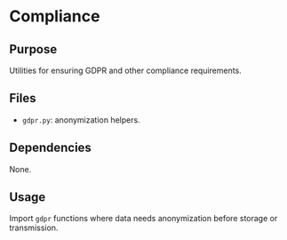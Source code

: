 # Compliance

## Purpose
Utilities for ensuring GDPR and other compliance requirements.

## Files
- `gdpr.py`: anonymization helpers.

## Dependencies
None.

## Usage
Import `gdpr` functions where data needs anonymization before storage or transmission.
